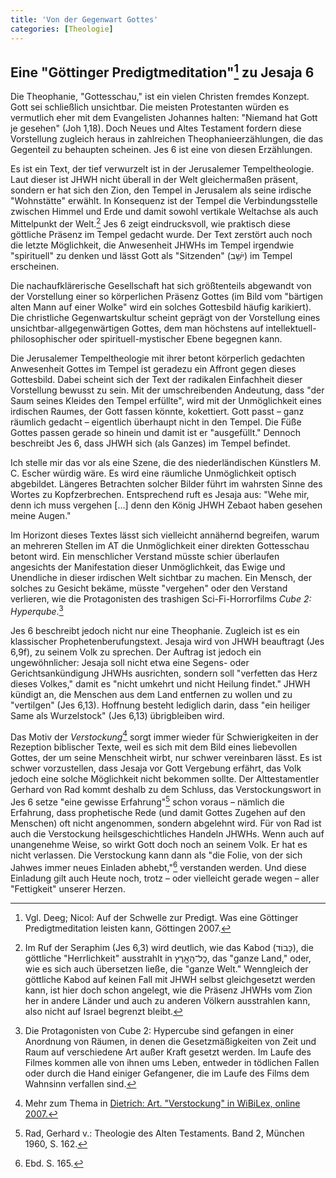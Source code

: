 ```yaml
---
title: 'Von der Gegenwart Gottes'
categories: [Theologie]
---
```


## Eine "Göttinger Predigtmeditation"[^1] zu Jesaja 6

Die Theophanie, "Gottesschau," ist ein vielen Christen fremdes Konzept. Gott sei schließlich unsichtbar. Die meisten Protestanten würden es vermutlich eher mit dem Evangelisten Johannes halten: "Niemand hat Gott je gesehen" (Joh 1,18). Doch Neues und Altes Testament fordern diese Vorstellung zugleich heraus in zahlreichen Theophanieerzählungen, die das Gegenteil zu behaupten scheinen. Jes 6 ist eine von diesen Erzählungen.

Es ist ein Text, der tief verwurzelt ist in der Jerusalemer Tempeltheologie. Laut dieser ist JHWH nicht überall in der Welt gleichermaßen präsent, sondern er hat sich den Zion, den Tempel in Jerusalem als seine irdische "Wohnstätte" erwählt. In Konsequenz ist der Tempel die Verbindungsstelle zwischen Himmel und Erde und damit sowohl vertikale Weltachse als auch Mittelpunkt der Welt.[^2] Jes 6 zeigt eindrucksvoll, wie praktisch diese göttliche Präsenz im Tempel gedacht wurde. Der Text zerstört auch noch die letzte Möglichkeit, die Anwesenheit JHWHs im Tempel irgendwie "spirituell" zu denken und lässt Gott als "Sitzenden" (יֹשֵׁ֥ב) im Tempel erscheinen.

Die nachaufklärerische Gesellschaft hat sich größtenteils abgewandt von der Vorstellung einer so körperlichen Präsenz Gottes (im Bild vom "bärtigen alten Mann auf einer Wolke" wird ein solches Gottesbild häufig karikiert). Die christliche Gegenwartskultur scheint geprägt von der Vorstellung eines unsichtbar-allgegenwärtigen Gottes, dem man höchstens auf intellektuell-philosophischer oder spirituell-mystischer Ebene begegnen kann.

Die Jerusalemer Tempeltheologie mit ihrer betont körperlich gedachten Anwesenheit Gottes im Tempel ist geradezu ein Affront gegen dieses Gottesbild. Dabei scheint sich der Text der radikalen Einfachheit dieser Vorstellung bewusst zu sein. Mit der umschreibenden Andeutung, dass "der Saum seines Kleides den Tempel erfüllte", wird mit der Unmöglichkeit eines irdischen Raumes, der Gott fassen könnte, kokettiert. Gott passt – ganz räumlich gedacht – eigentlich überhaupt nicht in den Tempel. Die Füße Gottes passen gerade so hinein und damit ist er "ausgefüllt." Dennoch beschreibt Jes 6, dass JHWH sich (als Ganzes) im Tempel befindet.

Ich stelle mir das vor als eine Szene, die des niederländischen Künstlers M. C. Escher würdig wäre. Es wird eine räumliche Unmöglichkeit optisch abgebildet. Längeres Betrachten solcher Bilder führt im wahrsten Sinne des Wortes zu Kopfzerbrechen. Entsprechend ruft es Jesaja aus: "Wehe mir, denn ich muss vergehen […] denn den König JHWH Zebaot haben gesehen meine Augen."

Im Horizont dieses Textes lässt sich vielleicht annähernd begreifen, warum an mehreren Stellen im AT die Unmöglichkeit einer direkten Gottesschau betont wird. Ein menschlicher Verstand müsste schier überlaufen angesichts der Manifestation dieser Unmöglichkeit, das Ewige und Unendliche in dieser irdischen Welt sichtbar zu machen. Ein Mensch, der solches zu Gesicht bekäme, müsste "vergehen" oder den Verstand verlieren, wie die Protagonisten des trashigen Sci-Fi-Horrorfilms *Cube 2: Hyperqube*.[^3]

Jes 6 beschreibt jedoch nicht nur eine Theophanie. Zugleich ist es ein klassischer Prophetenberufungstext. Jesaja wird von JHWH beauftragt (Jes 6,9f), zu seinem Volk zu sprechen. Der Auftrag ist jedoch ein ungewöhnlicher: Jesaja soll nicht etwa eine Segens- oder Gerichtsankündigung JHWHs ausrichten, sondern soll "verfetten das Herz dieses Volkes," damit es "nicht umkehrt und nicht Heilung findet." JHWH kündigt an, die Menschen aus dem Land entfernen zu wollen und zu "vertilgen" (Jes 6,13). Hoffnung besteht lediglich darin, dass "ein heiliger Same als Wurzelstock" (Jes 6,13) übrigbleiben wird.

Das Motiv der *Verstockung*[^4] sorgt immer wieder für Schwierigkeiten in der Rezeption biblischer Texte, weil es sich mit dem Bild eines liebevollen Gottes, der um seine Menschheit wirbt, nur schwer vereinbaren lässt. Es ist schwer vorzustellen, dass Jesaja vor Gott Vergebung erfährt, das Volk jedoch eine solche Möglichkeit nicht bekommen sollte. Der Alttestamentler Gerhard von Rad kommt deshalb zu dem Schluss, das Verstockungswort in Jes 6 setze "eine gewisse Erfahrung"[^5] schon voraus – nämlich die Erfahrung, dass prophetische Rede (und damit Gottes Zugehen auf den Menschen) oft nicht angenommen, sondern abgelehnt wird. Für von Rad ist auch die Verstockung heilsgeschichtliches Handeln JHWHs. Wenn auch auf unangenehme Weise, so wirkt Gott doch noch an seinem Volk. Er hat es nicht verlassen. Die Verstockung kann dann als "die Folie, von der sich Jahwes immer neues Einladen abhebt,"[^6] verstanden werden. Und diese Einladung gilt auch Heute noch, trotz – oder vielleicht gerade wegen – aller "Fettigkeit" unserer Herzen.

[^2]: Im Ruf der Seraphim (Jes 6,3) wird deutlich, wie das Kabod (כָּבוֹד), die göttliche "Herrlichkeit" ausstrahlt in כָל־הָאָ֖רֶץ, das "ganze Land," oder, wie es sich auch übersetzen ließe, die "ganze Welt." Wenngleich der göttliche Kabod auf keinen Fall mit JHWH selbst gleichgesetzt werden kann, ist hier doch schon angelegt, wie die Präsenz JHWHs vom Zion her in andere Länder und auch zu anderen Völkern ausstrahlen kann, also nicht auf Israel begrenzt bleibt.

[^3]: Die Protagonisten von Cube 2: Hypercube sind gefangen in einer Anordnung von Räumen, in denen die Gesetzmäßigkeiten von Zeit und Raum auf verschiedene Art außer Kraft gesetzt werden. Im Laufe des Filmes kommen alle von ihnen ums Leben, entweder in tödlichen Fallen oder durch die Hand einiger Gefangener, die im Laufe des Films dem Wahnsinn verfallen sind.

[^4]: Mehr zum Thema in [Dietrich: Art. "Verstockung" in WiBiLex, online 2007.](http://www.bibelwissenschaft.de/wibilex/das-bibellexikon/lexikon/sachwort/anzeigen/details/verstockung-at/ch/0091f62a160661d619c8bd2842c55b70/)

[^5]: Rad, Gerhard v.: Theologie des Alten Testaments. Band 2, München 1960, S. 162.

[^6]: Ebd. S. 165.

[^1]: Vgl. Deeg; Nicol: Auf der Schwelle zur Predigt. Was eine Göttinger Predigtmeditation leisten kann, Göttingen 2007.
